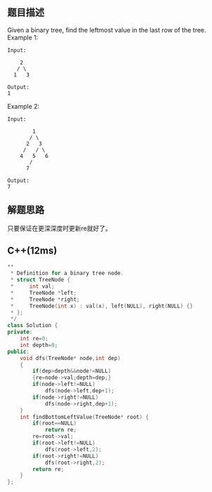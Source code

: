 ## 题目描述
Given a binary tree, find the leftmost value in the last row of the tree.
Example 1:
```
Input:

    2
   / \
  1   3

Output:
1
```
Example 2: 
```
Input:

        1
       / \
      2   3
     /   / \
    4   5   6
       /
      7

Output:
7
```
## 解题思路
只要保证在更深深度时更新re就好了。
## C++(12ms)
```cpp
**
 * Definition for a binary tree node.
 * struct TreeNode {
 *     int val;
 *     TreeNode *left;
 *     TreeNode *right;
 *     TreeNode(int x) : val(x), left(NULL), right(NULL) {}
 * };
 */
class Solution {
private:
    int re=0;
    int depth=0;
public:
    void dfs(TreeNode* node,int dep)
    {
        if(dep>depth&&node!=NULL)
        {re=node->val;depth=dep;}
        if(node->left!=NULL)
            dfs(node->left,dep+1);
        if(node->right!=NULL)
            dfs(node->right,dep+1);
    }
    int findBottomLeftValue(TreeNode* root) {
        if(root==NULL)
            return re;
        re=root->val;
        if(root->left!=NULL)
            dfs(root->left,2);
        if(root->right!=NULL)
            dfs(root->right,2);
        return re;
    }
};
```
